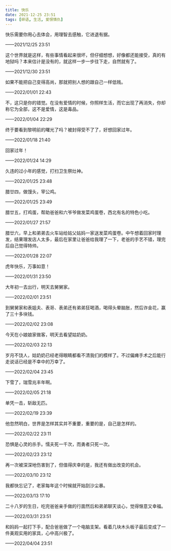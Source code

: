 ```yaml
---
title: 快乐
date: 2021-12-25 23:51
tags: [碎语, 生活, 爱恨情仇]
---
```


快乐需要你用心去体会，用理智去感触，它进退有据。

——2021/12/25 23:51

这个世界就是这样，有些事情看起来很坏，但仔细想想，好像都还能接受，真的有地狱吗？本来估计是没有的，就这样一步一步往下走，自然就有了。

——2021/12/30 23:51

如果不能把自己变得高尚，那就把别人想的跟自己一样低贱。

——2022/01/01 22:43

不，这只是你的错觉。在没有爱情的时候，你照样生活，而它出现了再消失，你却称它为全部，这不是爱情，这是毒品。

——2022/01/04 22:29

终于要看到黎明前的曙光了吗？被封得受不了了，好想回家过年。

——2022/01/18 21:40

回家过年！

——2022/01/24 14:29

久违的过小年的感觉，打扫卫生祭灶神。

——2022/01/25 23:48

腊廿四，做馒头，宰公鸡。

——2022/01/25 23:49

腊廿五，打鸡蛋，帮助爸爸和六爷爷做发菜鸡蛋卷，西北有名的特色小吃。

——2022/01/27 21:57

腊廿六，早上和弟弟去火车站给姑父姑妈一家送发菜鸡蛋卷。中午想着回家时理发，结果理发店人太多，最后在家里让爸爸给我理了一下，老爸的手艺不错，理完后自己觉得特帅。

——2022/01/28 22:07

虎年快乐，万事如意！

——2022/01/31 23:50

大年初一去出行，明天去舅舅家。

——2022/02/01 23:51

到舅舅家和表姐夫、表哥、表弟还有弟弟狂喝酒，喝得头晕脑胀，然后诈金花，赢了三十多块钱。

——2022/02/02 23:08

今天在小娘娘家做客，明天去看望姑奶奶。

——2022/02/03 22:13

岁月不饶人，姑奶奶已经老得眼睛都看不清我们的模样了。不过偏瘫手术之后能行走说话已经是不幸中的万幸了。

——2022/02/04 23:45

下雪了，瑞雪兆丰年啊。

——2022/02/05 21:18

单凭一击，斩敌无匹。

——2022/02/19 23:39

他忽然明白，世界是怎样其实并不重要，重要的是，自己是怎样的。

——2022/02/22 23:11

恐惧是心灵的杀手。懦夫死一千次，而勇者只死一次。

——2022/02/23 23:12

再一次被深深地伤害到了，但值得庆幸的是，我还有做出改变的机会。

——2022/03/10 23:12

我都快忘记了，老家每年这个时候就开始刮沙尘暴。

——2022/03/13 17:10

二十八岁的生日，吃完爸爸亲手做的行面然后和弟弟聊天谈心，觉得惬意又幸福。

——2022/03/31 23:51

和妈妈一起打下手，配合爸爸做了一个电脑支架。看着几块木头板子最后变成了一件美观实用的家具，心中高兴极了。

——2022/04/04 23:51
